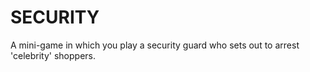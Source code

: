 # SECURITY
A mini-game in which you play a security guard who sets out to arrest 'celebrity' shoppers.
